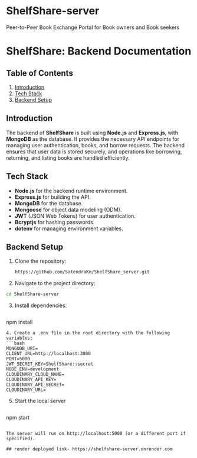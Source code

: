 # ShelfShare-server
Peer-to-Peer Book Exchange Portal for Book owners and Book seekers

# ShelfShare: Backend Documentation

## Table of Contents
1. [Introduction](#introduction)
2. [Tech Stack](#tech-stack)
3. [Backend Setup](#backend-setup)

## Introduction
The backend of **ShelfShare** is built using **Node.js** and **Express.js**, with **MongoDB** as the database. It provides the necessary API endpoints for managing user authentication, books, and borrow requests. The backend ensures that user data is stored securely, and operations like borrowing, returning, and listing books are handled efficiently.

## Tech Stack
- **Node.js** for the backend runtime environment.
- **Express.js** for building the API.
- **MongoDB** for the database.
- **Mongoose** for object data modeling (ODM).
- **JWT** (JSON Web Tokens) for user authentication.
- **Bcryptjs** for hashing passwords.
- **dotenv** for managing environment variables.

## Backend Setup

1. Clone the repository:
   ```bash
   https://github.com/SatendraKm/ShelfShare_server.git
   ```

2. Navigate to the project directory:

```bash
cd ShelfShare-server
```
3. Install dependencies:
   ```bash
npm install
```
4. Create a .env file in the root directory with the following variables:
```bash
MONGODB_URI=
CLIENT_URL=http://localhost:3000
PORT=5000
JWT_SECRET_KEY=ShelfShare::secret
NODE_ENV=development
CLOUDINARY_CLOUD_NAME=
CLOUDINARY_API_KEY=
CLOUDINARY_API_SECRET=
CLOUDINARY_URL=
```

5. Start the local server
   ```bash
npm start
```

The server will run on http://localhost:5000 (or a different port if specified).

## render deployed link- https://shelfshare-server.onrender.com
